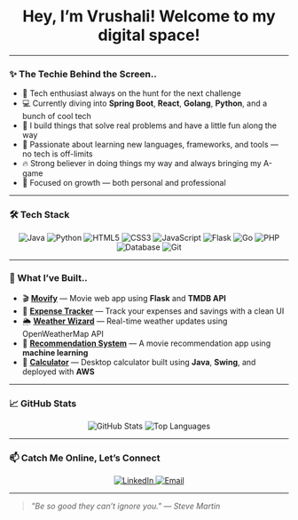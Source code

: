 <h1 align="center">Hey, I’m Vrushali! Welcome to my digital space!</h1>

---

### ✨ The Techie Behind the Screen..

- 🚀 Tech enthusiast always on the hunt for the next challenge
- 💻 Currently diving into **Spring Boot**, **React**, **Golang**, **Python**, and a bunch of cool tech
- 🎯 I build things that solve real problems and have a little fun along the way
- 🔧 Passionate about learning new languages, frameworks, and tools — no tech is off-limits
- 🔥 Strong believer in doing things my way and always bringing my A-game
- 🌱 Focused on growth — both personal and professional

---

### 🛠️ Tech Stack

<p align="center">
  <img src="https://img.shields.io/badge/-Java-007396?style=flat-square&logo=java&logoColor=white" alt="Java" />
  <img src="https://img.shields.io/badge/-Python-3776AB?style=flat-square&logo=python&logoColor=white" alt="Python" />
  <img src="https://img.shields.io/badge/-HTML5-E34F26?style=flat-square&logo=html5&logoColor=white" alt="HTML5" />
  <img src="https://img.shields.io/badge/-CSS3-1572B6?style=flat-square&logo=css3&logoColor=white" alt="CSS3" />
  <img src="https://img.shields.io/badge/-JavaScript-F7DF1E?style=flat-square&logo=javascript&logoColor=black" alt="JavaScript" />
  <img src="https://img.shields.io/badge/-Flask-000000?style=flat-square&logo=flask&logoColor=white" alt="Flask" />
  <img src="https://img.shields.io/badge/-Go-00ADD8?style=flat-square&logo=go&logoColor=white" alt="Go" />
  <img src="https://img.shields.io/badge/-PHP-777BB4?style=flat-square&logo=php&logoColor=white" alt="PHP" />
  <img src="https://img.shields.io/badge/-Database-003B57?style=flat-square&logo=mysql&logoColor=white" alt="Database" />
  <img src="https://img.shields.io/badge/-Git-F05032?style=flat-square&logo=git&logoColor=white" alt="Git" />
</p>

---

### 🚀 What I’ve Built..

- 🎬 [**Movify**](https://github.com/vrush292/movify) — Movie web app using **Flask** and **TMDB API**
- 💸 [**Expense Tracker**](https://github.com/vrush292/Expense_Tracker) — Track your expenses and savings with a clean UI
- 🌦️ [**Weather Wizard**](https://github.com/vrush292/weather-wizard) — Real-time weather updates using OpenWeatherMap API
- 🎯 [**Recommendation System**](https://github.com/vrush292/movie-recommendation-app) — A movie recommendation app using **machine learning**
- 🧮 [**Calculator**](https://github.com/vrush292/calculator) — Desktop calculator built using **Java**, **Swing**, and deployed with **AWS**

---

### 📈 GitHub Stats

<p align="center">
  <img src="https://github-readme-stats.vercel.app/api?username=vrush292&show_icons=true&theme=radical" alt="GitHub Stats" />
  <img src="https://github-readme-stats.vercel.app/api/top-langs/?username=vrush292&layout=compact&theme=radical" alt="Top Languages" />
</p>

---

### 📫 Catch Me Online, Let’s Connect

<p align="center">
  <a href="https://www.linkedin.com/in/vrushali-karlekar-vk4876/">
    <img src="https://img.shields.io/badge/-LinkedIn-0077B5?style=flat-square&logo=linkedin&logoColor=white" alt="LinkedIn" />
  </a>
  <a href="mailto:vrushalikarlekar2@gmail.com">
    <img src="https://img.shields.io/badge/-Email-D14836?style=flat-square&logo=gmail&logoColor=white" alt="Email" />
  </a>
</p>

---

> *"Be so good they can’t ignore you." — Steve Martin*
